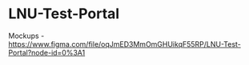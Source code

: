 # LNU-Test-Portal

Mockups - https://www.figma.com/file/oqJmED3MmOmGHUikqF55RP/LNU-Test-Portal?node-id=0%3A1
